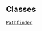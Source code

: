 ## Classes

<a href="../object/Pathfinder.html#Pathfinder"
target="main"><code>Pathfinder</code></a>  
